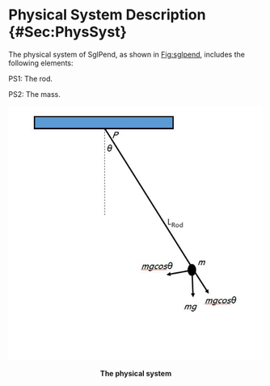# Physical System Description {#Sec:PhysSyst}

The physical system of SglPend, as shown in [Fig:sglpend](./SecPhysSyst.md#Figure:sglpend), includes the following elements:

PS1: The rod.

PS2: The mass.

<div id="Figure:sglpend"></div>

![The physical system](../../../../../datafiles/sglpend/sglpend.jpg)

**<p align="center">The physical system</p>**
